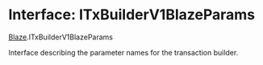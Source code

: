 # Interface: ITxBuilderV1BlazeParams

[Blaze](../modules/Blaze.md).ITxBuilderV1BlazeParams

Interface describing the parameter names for the transaction builder.
